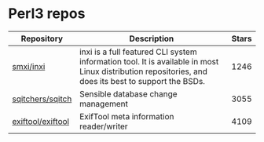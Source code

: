 # Perl3 repos

| Repository                                                | Description                                                                                                                                          | Stars |
| --------------------------------------------------------- | ---------------------------------------------------------------------------------------------------------------------------------------------------- | ----- |
| [smxi/inxi](https://github.com/smxi/inxi)                 | inxi is a full featured CLI system information tool. It is available in most Linux distribution repositories, and does its best to support the BSDs. | 1246  |
| [sqitchers/sqitch](https://github.com/sqitchers/sqitch)   | Sensible database change management                                                                                                                  | 3055  |
| [exiftool/exiftool](https://github.com/exiftool/exiftool) | ExifTool meta information reader/writer                                                                                                              | 4109  |
